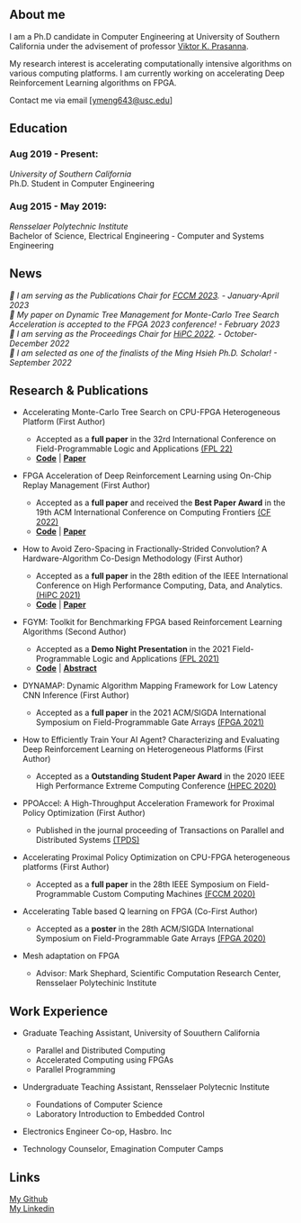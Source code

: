 ## About me

I am a Ph.D candidate in Computer Engineering at University of Southern California under the advisement of professor [Viktor K. Prasanna](https://sites.usc.edu/prasanna/). 

My research interest is accelerating computationally intensive algorithms on various computing platforms. I am currently working on accelerating Deep Reinforcement Learning algorithms on FPGA.

Contact me via email [ymeng643@usc.edu]


## Education
### Aug 2019 - Present:
*University of Southern California* <br/>
Ph.D. Student in Computer Engineering 
### Aug 2015 - May 2019:
*Rensselaer Polytechnic Institute* <br/>
Bachelor of Science, Electrical Engineering - Computer and Systems Engineering 

## News
*🔘 I am serving as the Publications Chair for [FCCM 2023](https://www.fccm.org/). - January-April 2023* <br/>
*🔘 My paper on Dynamic Tree Management for Monte-Carlo Tree Search Acceleration is accepted to the FPGA 2023 conference! - February 2023* <br/>
*🔘 I am serving as the Proceedings Chair for [HiPC 2022](https://hipc.org/). - October-December 2022* <br/>
*🔘 I am selected as one of the finalists of the Ming Hsieh Ph.D. Scholar! - September 2022* <br/>

## Research & Publications

* Accelerating Monte-Carlo Tree Search on CPU-FPGA Heterogeneous Platform (First Author)
  * Accepted as a **full paper** in the 32rd International Conference on Field-Programmable Logic and Applications [(FPL 22)](https://fpl.org/agenda/)
  * [**Code**](https://github.com/CatherineMeng/FPGA-Accelerated-MCTS) | [**Paper**](https://arxiv.org/abs/2208.11208)
* FPGA Acceleration of Deep Reinforcement Learning using On-Chip Replay Management (First Author)
  * Accepted as a **full paper** and received the **Best Paper Award** in the 19th ACM International Conference on Computing Frontiers [(CF 2022)](https://www.computingfrontiers.org/2022/)
  * [**Code**](https://github.com/CatherineMeng/Hetero_RL) | [**Paper**](https://drive.google.com/file/d/1GOy_ehtrjD5hzoOI2Pr-hoSv7vl1zeUA/view?usp=sharing)
* How to Avoid Zero-Spacing in Fractionally-Strided Convolution? A Hardware-Algorithm Co-Design Methodology (First Author)
  * Accepted as a **full paper** in the 28th edition of the IEEE International Conference on High Performance Computing, Data, and Analytics. [(HiPC 2021)](https://hipc.org/)
  * [**Code**](https://github.com/CatherineMeng/FPFSC-FPGA-Accelerated-Frationally-Strided-Convolution) | [**Paper**](https://drive.google.com/file/d/1o2R5zsX06LfPq9SeeZmYbJ-Hqh1IHSsj/view?usp=sharing)

* FGYM: Toolkit for Benchmarking FPGA based Reinforcement Learning Algorithms (Second Author)
  * Accepted as a **Demo Night Presentation** in the 2021 Field-Programmable Logic and Applications [(FPL 2021)](https://cfaed.tu-dresden.de/fpl2021/welcome-to-fpl2021)
  * [**Code**](https://github.com/CatherineMeng/FGYM-user-demo) | [**Abstract**](https://ieeexplore.ieee.org/abstract/document/9556383)

* DYNAMAP: Dynamic Algorithm Mapping Framework for Low Latency CNN Inference (First Author)
  * Accepted as a **full paper** in the 2021 ACM/SIGDA International Symposium on Field-Programmable Gate Arrays [(FPGA 2021)](https://dl.acm.org/doi/abs/10.1145/3431920.3439286)

* How to Efficiently Train Your AI Agent? Characterizing and Evaluating Deep Reinforcement Learning on Heterogeneous Platforms (First Author)
  * Accepted as a **Outstanding Student Paper Award** in the 2020 IEEE High Performance Extreme Computing Conference [(HPEC 2020)](https://ieeexplore.ieee.org/abstract/document/9286150/)

* PPOAccel: A High-Throughput Acceleration Framework for Proximal Policy Optimization (First Author)
  * Published in the journal proceeding of Transactions on Parallel and Distributed Systems [(TPDS)](https://ieeexplore.ieee.org/abstract/document/9647962)

* Accelerating Proximal Policy Optimization on CPU-FPGA heterogeneous platforms (First Author)
  * Accepted as a **full paper** in the 28th IEEE Symposium on Field-Programmable Custom Computing Machines [(FCCM 2020)](https://www.fccm.org/home/program/)

* Accelerating Table based Q learning on FPGA (Co-First Author)
  * Accepted as a **poster** in the 28th ACM/SIGDA International Symposium on Field-Programmable Gate Arrays [(FPGA 2020)](http://isfpga.org/program.html)

* Mesh adaptation on FPGA
  * Advisor: Mark Shephard, Scientific Computation Research Center, Rensselaer Polytechinic Institute
  

## Work Experience
* Graduate Teaching Assistant, University of Souuthern California
  * Parallel and Distributed Computing
  * Accelerated Computing using FPGAs
  * Parallel Programming

* Undergraduate Teaching Assistant, Rensselaer Polytecnic Institute
  * Foundations of Computer Science
  * Laboratory Introduction to Embedded Control

* Electronics Engineer Co-op, Hasbro. Inc

* Technology Counselor, Emagination Computer Camps


## Links
[My Github](https://github.com/CatherineMeng)<br/>
[My Linkedin](https://www.linkedin.com/in/yuan-meng-682414137/)
